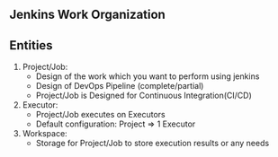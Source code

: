 ## Jenkins Work Organization

## Entities
1. Project/Job: 
    * Design of the work which you want to perform using jenkins
    * Design of DevOps Pipeline (complete/partial)
    * Project/Job is Designed for Continuous Integration(CI/CD)
2. Executor:
    * Project/Job executes on Executors
    * Default configuration: Project => 1 Executor
3. Workspace:
    * Storage for Project/Job to store execution results or any needs